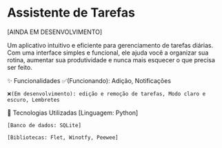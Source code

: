 # Assistente de Tarefas

[AINDA EM DESENVOLVIMENTO]

Um aplicativo intuitivo e eficiente para gerenciamento de tarefas diárias. Com uma interface simples e funcional, ele ajuda você a organizar sua rotina, aumentar sua produtividade e nunca mais esquecer o que precisa ser feito.

✨ Funcionalidades
✅(Funcionando): Adição, Notificações

    ❌(Em desenvolvimento): edição e remoção de tarefas, Modo claro e escuro, Lembretes

🚀 Tecnologias Utilizadas
[Linguagem: Python]

    [Banco de dados: SQLite]

    [Bibliotecas: Flet, Winotfy, Peewee]
